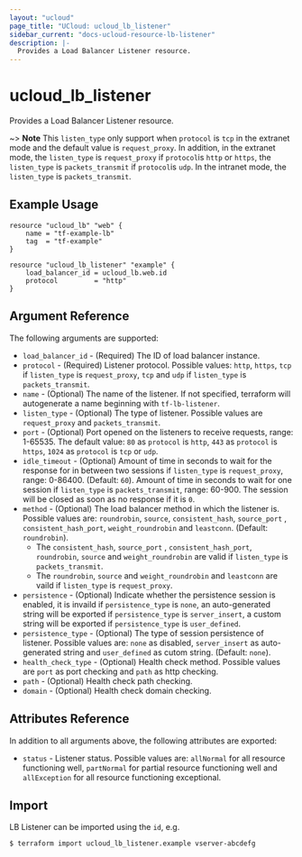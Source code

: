 ```yaml
---
layout: "ucloud"
page_title: "UCloud: ucloud_lb_listener"
sidebar_current: "docs-ucloud-resource-lb-listener"
description: |-
  Provides a Load Balancer Listener resource.
---
```


# ucloud_lb_listener

Provides a Load Balancer Listener resource.

~> **Note** This `listen_type` only support when `protocol` is `tcp` in the extranet mode and the default value is `request_proxy`. In addition, in the extranet mode, the `listen_type` is `request_proxy` if `protocol`is `http` or `https`, the `listen_type` is `packets_transmit` if `protocol`is `udp`. In the intranet mode, the `listen_type` is `packets_transmit`.

## Example Usage

```hcl
resource "ucloud_lb" "web" {
    name = "tf-example-lb"
    tag  = "tf-example"
}

resource "ucloud_lb_listener" "example" {
    load_balancer_id = ucloud_lb.web.id
    protocol         = "http"
}
```

## Argument Reference

The following arguments are supported:

* `load_balancer_id` - (Required) The ID of load balancer instance.
* `protocol` - (Required) Listener protocol. Possible values: `http`, `https`, `tcp` if `listen_type` is `request_proxy`, `tcp` and `udp` if `listen_type` is `packets_transmit`.
* `name` - (Optional) The name of the listener. If not specified, terraform will autogenerate a name beginning with `tf-lb-listener`.
* `listen_type` - (Optional) The type of listener. Possible values are `request_proxy` and `packets_transmit`.
* `port` - (Optional) Port opened on the listeners to receive requests, range: 1-65535. The default value: `80` as `protocol` is `http`, `443` as `protocol` is `https`, `1024` as `protocol` is `tcp` or `udp`.
* `idle_timeout` - (Optional) Amount of time in seconds to wait for the response for in between two sessions if `listen_type` is `request_proxy`, range: 0-86400. (Default: `60`). Amount of time in seconds to wait for one session if `listen_type` is `packets_transmit`, range: 60-900. The session will be closed as soon as no response if it is `0`.
* `method` - (Optional) The load balancer method in which the listener is. Possible values are: `roundrobin`, `source`, `consistent_hash`, `source_port` , `consistent_hash_port`, `weight_roundrobin` and `leastconn`. (Default: `roundrobin`).
    - The `consistent_hash`, `source_port` , `consistent_hash_port`, `roundrobin`, `source` and `weight_roundrobin` are valid if `listen_type` is `packets_transmit`.
    - The `roundrobin`, `source` and `weight_roundrobin` and `leastconn` are vaild if `listen_type` is `request_proxy`.
* `persistence` - (Optional) Indicate whether the persistence session is enabled, it is invaild if `persistence_type` is `none`, an auto-generated string will be exported if `persistence_type` is `server_insert`, a custom string will be exported if `persistence_type` is `user_defined`.
* `persistence_type` - (Optional) The type of session persistence of listener. Possible values are: `none` as disabled, `server_insert` as auto-generated string and `user_defined` as cutom string. (Default: `none`).
* `health_check_type` - (Optional) Health check method. Possible values are `port` as port checking and `path` as http checking.
* `path` - (Optional) Health check path checking.
* `domain` - (Optional) Health check domain checking.

## Attributes Reference

In addition to all arguments above, the following attributes are exported:

* `status` - Listener status. Possible values are: `allNormal` for all resource functioning well, `partNormal` for partial resource functioning well and `allException` for all resource functioning exceptional.

## Import

LB Listener can be imported using the `id`, e.g.

```
$ terraform import ucloud_lb_listener.example vserver-abcdefg
```